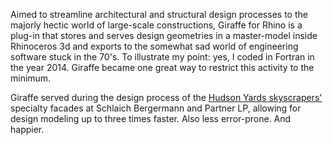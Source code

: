 Aimed to streamline architectural and structural design processes to the majorly hectic world of large-scale constructions, Giraffe for Rhino is a plug-in that stores and serves design geometries in a master-model inside Rhinoceros 3d and exports to the somewhat sad world of engineering software stuck in the 70's. To illustrate my point: yes, I coded in Fortran in the year 2014. Giraffe became one great way to restrict this activity to the minimum.

Giraffe served during the design process of the [Hudson Yards skyscrapers'](https://en.wikipedia.org/wiki/Hudson_Yards_Redevelopment_Project) specialty facades at Schlaich Bergermann and Partner LP, allowing for design modeling up to three times faster. Also less error-prone. And happier.